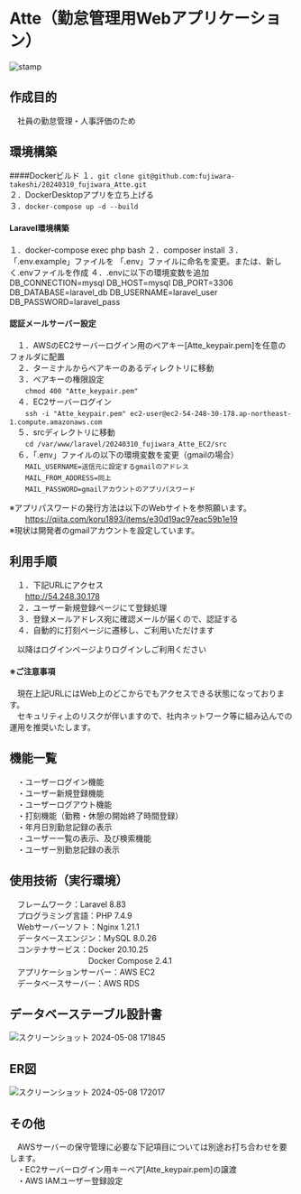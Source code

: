 # Atte（勤怠管理用Webアプリケーション）

![stamp](https://github.com/fujiwara-takeshi/20240310_fujiwara_Atte_EC2/assets/151005520/ede64ce3-3716-4222-b2f0-1a09f5776557)

## 作成目的
　社員の勤怠管理・人事評価のため

## 環境構築
####Dockerビルド
１．`git clone git@github.com:fujiwara-takeshi/20240310_fujiwara_Atte.git`</br>
２．DockerDesktopアプリを立ち上げる</br>
３．`docker-compose up -d --build`</br>

#### Laravel環境構築
１．docker-compose exec php bash
２．composer install
３．「.env.example」ファイルを 「.env」ファイルに命名を変更。または、新しく.envファイルを作成
４．.envに以下の環境変数を追加
DB_CONNECTION=mysql
DB_HOST=mysql
DB_PORT=3306
DB_DATABASE=laravel_db
DB_USERNAME=laravel_user
DB_PASSWORD=laravel_pass
#### 認証メールサーバー設定
　１．AWSのEC2サーバーログイン用のペアキー[Atte_keypair.pem]を任意のフォルダに配置</br>
　２．ターミナルからペアキーのあるディレクトリに移動</br>
　３．ペアキーの権限設定</br>
 　　`chmod 400 "Atte_keypair.pem"`</br>
　４．EC2サーバーログイン</br>
 　　`ssh -i "Atte_keypair.pem" ec2-user@ec2-54-248-30-178.ap-northeast-1.compute.amazonaws.com`</br>
　５．srcディレクトリに移動</br>
 　　`cd /var/www/laravel/20240310_fujiwara_Atte_EC2/src`</br>
　６．「.env」ファイルの以下の環境変数を変更（gmailの場合）</br>
　　`MAIL_USERNAME=送信元に設定するgmailのアドレス`</br>
　　`MAIL_FROM_ADDRESS=同上`</br>
　　`MAIL_PASSWORD=gmailアカウントのアプリパスワード`</br>
  
  ※アプリパスワードの発行方法は以下のWebサイトを参照願います。</br>
　　https://qiita.com/koru1893/items/e30d19ac97eac59b1e19</br>
  ※現状は開発者のgmailアカウントを設定しています。</br>
  
## 利用手順
　１．下記URLにアクセス</br>
　　http://54.248.30.178</br>
　２．ユーザー新規登録ページにて登録処理</br>
　３．登録メールアドレス宛に確認メールが届くので、認証する</br>
　４．自動的に打刻ページに遷移し、ご利用いただけます</br>

　以降はログインページよりログインしご利用ください</br>

#### ※ご注意事項</br>
　現在上記URLにはWeb上のどこからでもアクセスできる状態になっております。</br>
　セキュリティ上のリスクが伴いますので、社内ネットワーク等に組み込んでの運用を推奨いたします。</br>

## 機能一覧
　・ユーザーログイン機能</br>
　・ユーザー新規登録機能</br>
　・ユーザーログアウト機能</br>
　・打刻機能（勤務・休憩の開始終了時間登録）</br>
　・年月日別勤怠記録の表示</br>
　・ユーザー一覧の表示、及び検索機能</br>
　・ユーザー別勤怠記録の表示</br>

## 使用技術（実行環境）
　フレームワーク：Laravel 8.83</br>
　プログラミング言語：PHP 7.4.9</br>
　Webサーバーソフト：Nginx 1.21.1</br>
　データベースエンジン：MySQL 8.0.26</br>
　コンテナサービス：Docker 20.10.25</br>
　　　　　　　　　　Docker Compose 2.4.1</br>
　アプリケーションサーバー：AWS EC2</br>
　データベースサーバー：AWS RDS</br>

## データベーステーブル設計書
![スクリーンショット 2024-05-08 171845](https://github.com/fujiwara-takeshi/20240310_fujiwara_Atte_EC2/assets/151005520/b26220b1-e4c4-4145-a87a-1a5785f86668)

## ER図
![スクリーンショット 2024-05-08 172017](https://github.com/fujiwara-takeshi/20240310_fujiwara_Atte_EC2/assets/151005520/802c7692-b862-4dc0-a087-d744a5e929af)

## その他
　AWSサーバーの保守管理に必要な下記項目については別途お打ち合わせを要します。</br>
　・EC2サーバーログイン用キーペア[Atte_keypair.pem]の譲渡</br>
　・AWS IAMユーザー登録設定</br>
